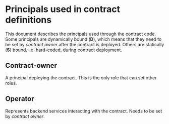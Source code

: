 # Principals used in contract definitions

This document describes the principals used through the contract
code. Some principals are dynamically bound (**D**), which means
that they need to be set by _contract owner_ after the contract
is deployed. Others are statically (**S**) bound,
i.e. hard-coded, during contract deployment.

## Contract-owner

A principal deploying the contract. This is the only role that
can set other roles.

## Operator

Represents backend services interacting with the contract. Needs
to be set by _contract owner_.
